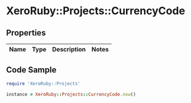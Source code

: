 # XeroRuby::Projects::CurrencyCode

## Properties

Name | Type | Description | Notes
------------ | ------------- | ------------- | -------------

## Code Sample

```ruby
require 'XeroRuby::Projects'

instance = XeroRuby::Projects::CurrencyCode.new()
```


